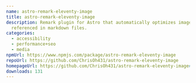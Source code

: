 ```yaml
---
name: astro-remark-eleventy-image
title: astro-remark-eleventy-image
description: Remark plugin for Astro that automatically optimizes images
  referenced in markdown files.
categories:
  - accessibility
  - performance+seo
  - media
npmUrl: https://www.npmjs.com/package/astro-remark-eleventy-image
repoUrl: https://github.com/ChrisOh431/astro-remark-eleventy-image
homepageUrl: https://github.com/ChrisOh431/astro-remark-eleventy-image#readme
downloads: 131
---
```

